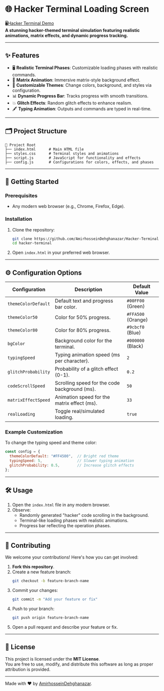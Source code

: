 
# 🌐 Hacker Terminal Loading Screen

🖥️[Hacker Terminal Demo](https://codepen.io/AJESUS_/pen/NWQmdPQ)  
**A stunning hacker-themed terminal simulation featuring realistic animations, matrix effects, and dynamic progress tracking.**

---

## ✨ Features
- 🖥️ **Realistic Terminal Phases**: Customizable loading phases with realistic commands.
- 🌌 **Matrix Animation**: Immersive matrix-style background effect.
- 🎨 **Customizable Themes**: Change colors, background, and styles via configuration.
- 📊 **Dynamic Progress Bar**: Tracks progress with smooth transitions.
- 💥 **Glitch Effects**: Random glitch effects to enhance realism.
- 🖋️ **Typing Animation**: Outputs and commands are typed in real-time.

---

## 🗂️ Project Structure
```plaintext
📁 Project Root
├── index.html      # Main HTML file
├── styles.css      # Terminal styles and animations
├── script.js       # JavaScript for functionality and effects
├── config.js       # Configurations for colors, effects, and phases
```

---

## 🚀 Getting Started

### Prerequisites
- Any modern web browser (e.g., Chrome, Firefox, Edge).

### Installation
1. Clone the repository:
   ```bash
   git clone https://github.com/AmirhosseinDehghanazar/Hacker-Terminal-Loading-Screen.git
   cd hacker-terminal
   ```
2. Open `index.html` in your preferred web browser.

---

## ⚙️ Configuration Options

| **Configuration**  | **Description**                                    | **Default Value** |
|---------------------|----------------------------------------------------|-------------------|
| `themeColorDefault` | Default text and progress bar color.               | `#00FF00` (Green) |
| `themeColor50`      | Color for 50% progress.                            | `#FFA500` (Orange)|
| `themeColor80`      | Color for 80% progress.                            | `#9cbcf0` (Blue)  |
| `bgColor`           | Background color for the terminal.                 | `#000000` (Black) |
| `typingSpeed`       | Typing animation speed (ms per character).         | `2`               |
| `glitchProbability` | Probability of a glitch effect (0-1).              | `0.2`             |
| `codeScrollSpeed`   | Scrolling speed for the code background (ms).      | `50`              |
| `matrixEffectSpeed` | Animation speed for the matrix effect (ms).        | `33`              |
| `realLoading`       | Toggle real/simulated loading.                     | `true`            |

### Example Customization
To change the typing speed and theme color:
```javascript
const config = {
  themeColorDefault: "#FF4500",  // Bright red theme
  typingSpeed: 5,                // Slower typing animation
  glitchProbability: 0.5,        // Increase glitch effects
};
```

---

## 🛠️ Usage
1. Open the `index.html` file in any modern browser.
2. Observe:
   - Randomly generated "hacker" code scrolling in the background.
   - Terminal-like loading phases with realistic animations.
   - Progress bar reflecting the operation phases.

---

## 🤝 Contributing

We welcome your contributions! Here's how you can get involved:

1. **Fork this repository**.
2. Create a new feature branch:
   ```bash
   git checkout -b feature-branch-name
   ```
3. Commit your changes:
   ```bash
   git commit -m "Add your feature or fix"
   ```
4. Push to your branch:
   ```bash
   git push origin feature-branch-name
   ```
5. Open a pull request and describe your feature or fix.

---

## 📜 License
This project is licensed under the **MIT License**.  
You are free to use, modify, and distribute this software as long as proper attribution is provided.







---

Made with ❤️ by [AmirhosseinDehghanazar](https://github.com/AmirhosseinDehghanazar).
